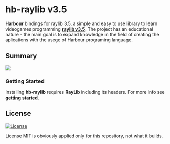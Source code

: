 # hb-raylib v3.5

**Harbour** bindings for raylib 3.5, a simple and easy to use library to learn videogames programming [**raylib v3.5**](https://www.raylib.com). The project has an educational nature - the main goal is to expand knowledge in the field of creating the aplications with the usege of Harbour programing language.


## Summary

![](https://github.com/MarcosLeonardoMendezGerencir/hb-raylib/blob/master/docs/assets/img/shapes/Colors_palette.gif)

### Getting Started

Installing **hb-raylib** requires **RayLib** including its headers. For more info see [**getting started**](examples/README.md).

## License

[![License](http://img.shields.io/:license-mit-blue.svg?style=flat-square)](.git/LICENSE)

License MIT is obviously applied only for this repository, not what it builds.
